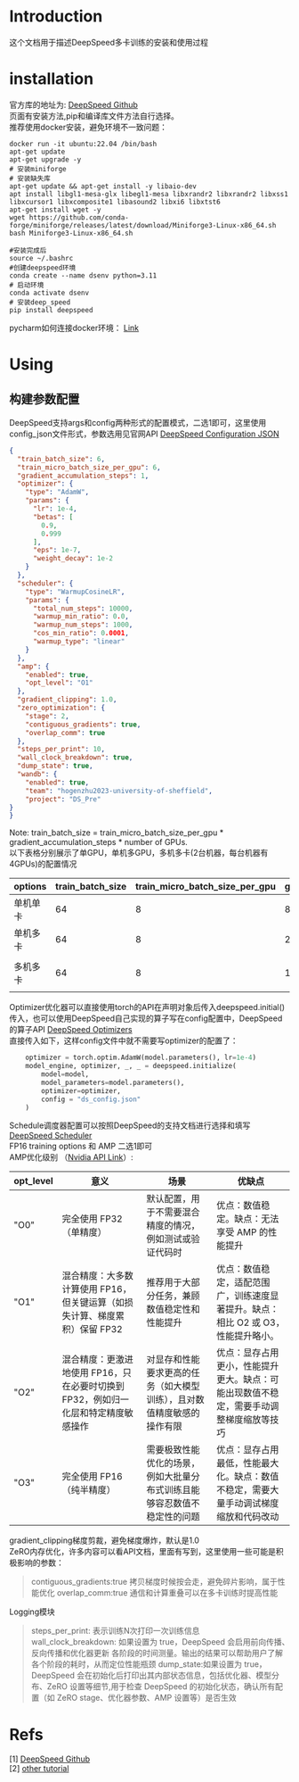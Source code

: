 # Introduction
这个文档用于描述DeepSpeed多卡训练的安装和使用过程

# installation
官方库的地址为:
[DeepSpeed Github](https://github.com/microsoft/DeepSpeed) <br>
页面有安装方法,pip和编译库文件方法自行选择。<br>
推荐使用docker安装，避免环境不一致问题：
```shell
docker run -it ubuntu:22.04 /bin/bash
apt-get update
apt-get upgrade -y
# 安装miniforge
# 安装缺失库
apt-get update && apt-get install -y libaio-dev
apt install libgl1-mesa-glx libegl1-mesa libxrandr2 libxrandr2 libxss1 libxcursor1 libxcomposite1 libasound2 libxi6 libxtst6
apt-get install wget -y
wget https://github.com/conda-forge/miniforge/releases/latest/download/Miniforge3-Linux-x86_64.sh
bash Miniforge3-Linux-x86_64.sh

#安装完成后
source ~/.bashrc
#创建deepspeed环境
conda create --name dsenv python=3.11
# 启动环境
conda activate dsenv
# 安装deep_speed
pip install deepspeed
```
pycharm如何连接docker环境：
[Link ](https://www.cnblogs.com/lantingg/p/14927981.html)<br>


# Using
## 构建参数配置
DeepSpeed支持args和config两种形式的配置模式，二选1即可，这里使用config_json文件形式，参数选用见官网API [DeepSpeed Configuration JSON](https://www.deepspeed.ai/docs/config-json/#scheduler-parameters)<br>

```json
{
  "train_batch_size": 6,
  "train_micro_batch_size_per_gpu": 6,
  "gradient_accumulation_steps": 1,
  "optimizer": {
    "type": "AdamW",
    "params": {
      "lr": 1e-4,
      "betas": [
        0.9,
        0.999
      ],
      "eps": 1e-7,
      "weight_decay": 1e-2
    }
  },
  "scheduler": {
    "type": "WarmupCosineLR",
    "params": {
      "total_num_steps": 10000,
      "warmup_min_ratio": 0.0,
      "warmup_num_steps": 1000,
      "cos_min_ratio": 0.0001,
      "warmup_type": "linear"
    }
  },
  "amp": {
    "enabled": true,
    "opt_level": "O1"
  },
  "gradient_clipping": 1.0,
  "zero_optimization": {
    "stage": 2,
    "contiguous_gradients": true,
    "overlap_comm": true
  },
  "steps_per_print": 10,
  "wall_clock_breakdown": true,
  "dump_state": true,
  "wandb": {
    "enabled": true,
    "team": "hogenzhu2023-university-of-sheffield",
    "project": "DS_Pre"
}
}
```
Note: train_batch_size = train_micro_batch_size_per_gpu * gradient_accumulation_steps * number of GPUs.<br>
以下表格分别展示了单GPU，单机多GPU，多机多卡(2台机器，每台机器有4GPUs)的配置情况 <br>

| options | train_batch_size | train_micro_batch_size_per_gpu | gradient_accumulation_steps | commits                  |
|---------|------------------|--------------------------------|-----------------------------|--------------------------|
| 单机单卡    | 64               | 8                              | 8                           | 1 GPU                    |
| 单机多卡    | 64               | 8                              | 2                           | 4 GPUs                   |
| 多机多卡    | 64               | 8                              | 1                           | 2 Nodes with 4 GPUs/node |

Optimizer优化器可以直接使用torch的API在声明对象后传入deepspeed.initial()传入，也可以使用DeepSpeed自己实现的算子写在config配置中，DeepSpeed的算子API [DeepSpeed Optimizers](https://deepspeed.readthedocs.io/en/latest/optimizers.html) <br>
直接传入如下，这样config文件中就不需要写optimizer的配置了：
```python
    optimizer = torch.optim.AdamW(model.parameters(), lr=1e-4)
    model_engine, optimizer, _, _ = deepspeed.initialize(
        model=model,
        model_parameters=model.parameters(),
        optimizer=optimizer,
        config = "ds_config.json"
    )
```
Schedule调度器配置可以按照DeepSpeed的支持文档进行选择和填写 [DeepSpeed Scheduler](https://deepspeed.readthedocs.io/en/latest/schedulers.html)<br>
FP16 training options 和 AMP 二选1即可<br>
AMP优化级别 （[Nvidia API Link](https://nvidia.github.io/apex/amp.html#apex.amp.initialize)）:<br>

| opt_level         |意义|场景|优缺点|
|-------------------|---|---|---|
| "O0"              |完全使用 FP32（单精度）|默认配置，用于不需要混合精度的情况，例如测试或验证代码时|优点：数值稳定。缺点：无法享受 AMP 的性能提升 |
| "O1"              |混合精度：大多数计算使用 FP16，但关键运算（如损失计算、梯度累积）保留 FP32|推荐用于大部分任务，兼顾数值稳定性和性能提升|优点：数值稳定，适配范围广，训练速度显著提升。缺点：相比 O2 或 O3，性能提升略小。|
| "O2"              |混合精度：更激进地使用 FP16，只在必要时切换到 FP32，例如归一化层和特定精度敏感操作|对显存和性能要求更高的任务（如大模型训练），且对数值精度敏感的操作有限|优点：显存占用更小，性能提升更大。缺点：可能出现数值不稳定，需要手动调整梯度缩放等技巧|
| "O3"              |完全使用 FP16（纯半精度）|需要极致性能优化的场景，例如大批量分布式训练且能够容忍数值不稳定性的问题|优点：显存占用最低，性能最大化。缺点：数值不稳定，需要大量手动调试梯度缩放和代码改动|

gradient_clipping梯度剪裁，避免梯度爆炸，默认是1.0<br>
ZeRO内存优化，许多内容可以看API文档，里面有写到，这里使用一些可能是积极影响的参数：
> contiguous_gradients:true 拷贝梯度时候按会走，避免碎片影响，属于性能优化
> overlap_comm:true  通信和计算重叠可以在多卡训练时提高性能

Logging模块<br>
> steps_per_print: 表示训练N次打印一次训练信息<br>
> wall_clock_breakdown: 如果设置为 true，DeepSpeed 会启用前向传播、反向传播和优化器更新 各阶段的时间测量。输出的结果可以帮助用户了解各个阶段的耗时，从而定位性能瓶颈
> dump_state:如果设置为 true，DeepSpeed 会在初始化后打印出其内部状态信息，包括优化器、模型分布、ZeRO 设置等细节,用于检查 DeepSpeed 的初始化状态，确认所有配置（如 ZeRO stage、优化器参数、AMP 设置等）是否生效



# Refs
[1] [DeepSpeed Github](https://github.com/microsoft/DeepSpeed) <br>
[2] [other tutorial](https://github.com/OvJat/DeepSpeedTutorial)<br>